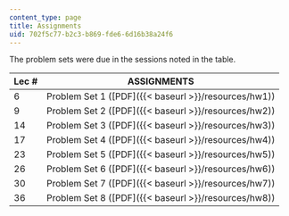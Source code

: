 ```yaml
---
content_type: page
title: Assignments
uid: 702f5c77-b2c3-b869-fde6-6d16b38a24f6
---
```


The problem sets were due in the sessions noted in the table.

| Lec # | ASSIGNMENTS |
| --- | --- |
| 6 | Problem Set 1 ([PDF]({{< baseurl >}}/resources/hw1)) |
| 9 | Problem Set 2 ([PDF]({{< baseurl >}}/resources/hw2)) |
| 14 | Problem Set 3 ([PDF]({{< baseurl >}}/resources/hw3)) |
| 17 | Problem Set 4 ([PDF]({{< baseurl >}}/resources/hw4)) |
| 23 | Problem Set 5 ([PDF]({{< baseurl >}}/resources/hw5)) |
| 26 | Problem Set 6 ([PDF]({{< baseurl >}}/resources/hw6)) |
| 30 | Problem Set 7 ([PDF]({{< baseurl >}}/resources/hw7)) |
| 36 | Problem Set 8 ([PDF]({{< baseurl >}}/resources/hw8))